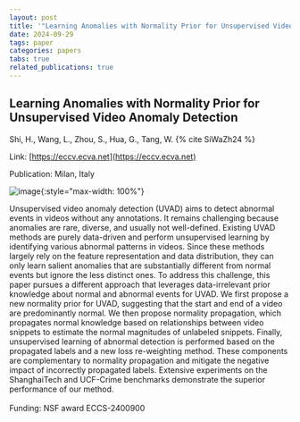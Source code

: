 ```yaml
---
layout: post
title: '"Learning Anomalies with Normality Prior for Unsupervised Video Anomaly Detection"'
date: 2024-09-29
tags: paper
categories: papers
tabs: true
related_publications: true
---
```


## Learning Anomalies with Normality Prior for Unsupervised Video Anomaly Detection
Shi, H., Wang, L., Zhou, S., Hua, G., Tang, W.
{% cite SiWaZh24 %}

Link: [https://eccv.ecva.net](https://eccv.ecva.net)

Publication: Milan, Italy


![image](https://www.evl.uic.edu/output/originals/wtang_learninganomolies.png-srcw.jpg){:style="max-width: 100%"}

Unsupervised video anomaly detection (UVAD) aims to detect abnormal events in videos without any annotations. It remains challenging because anomalies are rare, diverse, and usually not well-defined. Existing UVAD methods are purely data-driven and perform unsupervised learning by identifying various abnormal patterns in videos. Since these methods largely rely on the feature representation and data distribution, they can only learn salient anomalies that are substantially different from normal events but ignore the less distinct ones. To address this challenge, this paper pursues a different approach that leverages data-irrelevant prior knowledge about normal and abnormal events for UVAD. We first propose a new normality prior for UVAD, suggesting that the start and end of a video are predominantly normal. We then propose normality propagation, which propagates normal knowledge based on relationships between video snippets to estimate the normal magnitudes of unlabeled snippets. Finally, unsupervised learning of abnormal detection is performed based on the propagated labels and a new loss re-weighting method. These components are complementary to normality propagation and mitigate the negative impact of incorrectly propagated labels. Extensive experiments on the ShanghaiTech and UCF-Crime benchmarks demonstrate the superior performance of our method.<br><br>
Funding:  NSF award ECCS-2400900


